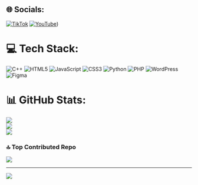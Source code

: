 
## 🌐 Socials:
[![TikTok](https://img.shields.io/badge/TikTok-%23000000.svg?logo=TikTok&logoColor=white)](https://tiktok.com/@@digitaldream01) [![YouTube](https://img.shields.io/badge/YouTube-%23FF0000.svg?logo=YouTube&logoColor=white)](https://www.youtube.com/@Digitaldream01)) 

# 💻 Tech Stack:
![C++](https://img.shields.io/badge/c++-%2300599C.svg?style=for-the-badge&logo=c%2B%2B&logoColor=white) ![HTML5](https://img.shields.io/badge/html5-%23E34F26.svg?style=for-the-badge&logo=html5&logoColor=white) ![JavaScript](https://img.shields.io/badge/javascript-%23323330.svg?style=for-the-badge&logo=javascript&logoColor=%23F7DF1E) ![CSS3](https://img.shields.io/badge/css3-%231572B6.svg?style=for-the-badge&logo=css3&logoColor=white) ![Python](https://img.shields.io/badge/python-3670A0?style=for-the-badge&logo=python&logoColor=ffdd54) ![PHP](https://img.shields.io/badge/php-%23777BB4.svg?style=for-the-badge&logo=php&logoColor=white) ![WordPress](https://img.shields.io/badge/WordPress-%23117AC9.svg?style=for-the-badge&logo=WordPress&logoColor=white) ![Figma](https://img.shields.io/badge/figma-%23F24E1E.svg?style=for-the-badge&logo=figma&logoColor=white)
# 📊 GitHub Stats:
![](https://github-readme-stats.vercel.app/api?username=hasnain-maker&theme=shadow_blue&hide_border=false&include_all_commits=true&count_private=false)<br/>
![](https://github-readme-streak-stats.herokuapp.com/?user=hasnain-maker&theme=shadow_blue&hide_border=false)<br/>
![](https://github-readme-stats.vercel.app/api/top-langs/?username=hasnain-maker&theme=shadow_blue&hide_border=false&include_all_commits=true&count_private=false&layout=compact)

### 🔝 Top Contributed Repo
![](https://github-contributor-stats.vercel.app/api?username=hasnain-maker&limit=5&theme=dark&combine_all_yearly_contributions=true)

---
[![](https://visitcount.itsvg.in/api?id=hasnain-maker&icon=0&color=0)](https://visitcount.itsvg.in)

<!-- Proudly created with GPRM ( https://gprm.itsvg.in ) -->
